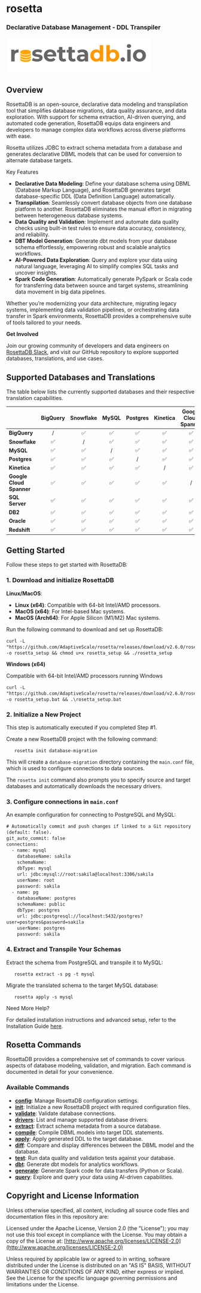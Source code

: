 # rosetta 
### Declarative Database Management - DDL Transpiler
![Alt text](./logo.png?raw=true "Rosetta")

## Overview

RosettaDB is an open-source, declarative data modeling and transpilation tool that simplifies database migrations, data quality assurance, and data exploration. With support for schema extraction, AI-driven querying, and automated code generation, RosettaDB equips data engineers and developers to manage complex data workflows across diverse platforms with ease. 

Rosetta utilizes JDBC to extract schema metadata from a database and generates declarative DBML models that can be used for conversion to alternate database targets.

Key Features

- **Declarative Data Modeling**: Define your database schema using DBML (Database Markup Language), and RosettaDB generates target database-specific DDL (Data Definition Language) automatically.
- **Transpilation**: Seamlessly convert database objects from one database platform to another. RosettaDB eliminates the manual effort in migrating between heterogeneous database systems.
- **Data Quality and Validation**: Implement and automate data quality checks using built-in test rules to ensure data accuracy, consistency, and reliability.
- **DBT Model Generation**: Generate dbt models from your database schema effortlessly, empowering robust and scalable analytics workflows.
- **AI-Powered Data Exploration**: Query and explore your data using natural language, leveraging AI to simplify complex SQL tasks and uncover insights.
- **Spark Code Generation**: Automatically generate PySpark or Scala code for transferring data between source and target systems, streamlining data movement in big data pipelines.

Whether you’re modernizing your data architecture, migrating legacy systems, implementing data validation pipelines, or orchestrating data transfer in Spark environments, RosettaDB provides a comprehensive suite of tools tailored to your needs.

**Get Involved**

Join our growing community of developers and data engineers on [RosettaDB Slack](https://join.slack.com/t/rosettadb/shared_invite/zt-1fq6ajsl3-h8FOI7oJX3T4eI1HjcpPbw), and visit our GitHub repository to explore supported databases, translations, and use cases.


## Supported Databases and Translations

The table below lists the currently supported databases and their respective translation capabilities.

|                          |  **BigQuery**  | **Snowflake** |  **MySQL**   |  **Postgres**   | **Kinetica** | **Google Cloud Spanner** | **SQL Server**  |   **DB2**   |   **Oracle**   | **Redshift** |
|--------------------------|:--------------:|:-------------:|:------------:|:---------------:|:------------:|:------------------------:|:---------------:|:-----------:|:--------------:|:------------:|
| **BigQuery**             |       /        |       ✅       |      ✅       |        ✅        |      ✅       |            ✅             |        ✅        |      ✅      |       ✅        |      ✅       |
| **Snowflake**            |       ✅        |       /       |      ✅       |        ✅        |      ✅       |            ✅             |        ✅         |      ✅       |        ✅        |      ✅       |
| **MySQL**                |       ✅        |       ✅       |      /       |        ✅        |      ✅       |            ✅             |        ✅        |      ✅      |       ✅        |      ✅       |
| **Postgres**             |       ✅        |       ✅       |      ✅       |        /        |      ✅       |            ✅             |        ✅        |      ✅      |       ✅        |      ✅       |
| **Kinetica**             |       ✅        |       ✅       |      ✅       |        ✅        |      /       |            ✅             |        ✅        |      ✅      |       ✅        |      ✅       |
| **Google Cloud Spanner** |       ✅        |       ✅       |        ✅       |         ✅         |        ✅       |            /             |        ✅        |      ✅      |       ✅        |      ✅        |
| **SQL Server**           |       ✅        |       ✅       |      ✅       |        ✅        |      ✅       |            ✅             |        /        |      ✅      |       ✅        |      ✅       |
| **DB2**                  |       ✅        |       ✅       |      ✅       |        ✅        |      ✅       |            ✅             |        ✅        |      /      |       ✅        |      ✅       |
| **Oracle**               |       ✅        |       ✅        |      ✅       |        ✅        |      ✅       |            ✅             |        ✅        |      ✅      |       /        |      ✅       |
| **Redshift**             |       ✅        |       ✅        |      ✅       |        ✅        |      ✅       |             ✅              |        ✅        |      ✅      |       /        |      ✅       |


## Getting Started

Follow these steps to get started with RosettaDB:

### 1. Download and initialize RosettaDB

**Linux/MacOS**:

- **Linux (x64)**: Compatible with 64-bit Intel/AMD processors.
- **MacOS (x64)**: For Intel-based Mac systems.
- **MacOS (Arch64)**: For Apple Silicon (M1/M2) Mac systems.

Run the following command to download and set up RosettaDB:
```
curl -L "https://github.com/AdaptiveScale/rosetta/releases/download/v2.6.0/rosetta_setup.sh" -o rosetta_setup && chmod u+x rosetta_setup && ./rosetta_setup
```

**Windows (x64)**

Compatible with 64-bit Intel/AMD processors running Windows

```
curl -L "https://github.com/AdaptiveScale/rosetta/releases/download/v2.6.0/rosetta_setup.bat" -o rosetta_setup.bat && .\rosetta_setup.bat
```

### 2. Initialize a New Project

This step is automatically executed if you completed Step #1.

Create a new RosettaDB project with the following command:

```
   rosetta init database-migration
```
This will create a `database-migration` directory containing the `main.conf` file, which is used to configure connections to data sources.

The `rosetta init` command also prompts you to specify source and target databases and automatically downloads the necessary drivers.

### 3. Configure connections in `main.conf`

An example configuration for connecting to PostgreSQL and MySQL:

```
# Automatically commit and push changes if linked to a Git repository (default: false).
git_auto_commit: false 
connections:
  - name: mysql
    databaseName: sakila
    schemaName:
    dbType: mysql
    url: jdbc:mysql://root:sakila@localhost:3306/sakila
    userName: root
    password: sakila
  - name: pg
    databaseName: postgres
    schemaName: public
    dbType: postgres
    url: jdbc:postgresql://localhost:5432/postgres?user=postgres&password=sakila
    userName: postgres
    password: sakila
```

### 4. Extract and Transpile Your Schemas

Extract the schema from PostgreSQL and transpile it to MySQL:

```
   rosetta extract -s pg -t mysql
```

Migrate the translated schema to the target MySQL database:

```
   rosetta apply -s mysql
```

Need More Help?

For detailed installation instructions and advanced setup, refer to the Installation Guide [here](docs/markdowns/installation.md).


## Rosetta Commands

RosettaDB provides a comprehensive set of commands to cover various aspects of database modeling, validation, and migration. Each command is documented in detail for your convenience.

### Available Commands
- **[config](docs/markdowns/config.md)**: Manage RosettaDB configuration settings.
- **[init](docs/markdowns/init.md)**: Initialize a new RosettaDB project with required configuration files.
- **[validate](docs/markdowns/validate.md)**: Validate database connections.
- **[drivers](docs/markdowns/drivers.md)**: List and manage supported database drivers.
- **[extract](docs/markdowns/extract.md)**: Extract schema metadata from a source database.
- **[compile](docs/markdowns/compile.md)**: Compile DBML models into target DDL statements.
- **[apply](docs/markdowns/apply.md)**: Apply generated DDL to the target database.
- **[diff](docs/markdowns/diff.md)**: Compare and display differences between the DBML model and the database.
- **[test](docs/markdowns/test.md)**: Run data quality and validation tests against your database.
- **[dbt](docs/markdowns/dbt.md)**: Generate dbt models for analytics workflows.
- **[generate](docs/markdowns/generate.md)**: Generate Spark code for data transfers (Python or Scala).
- **[query](docs/markdowns/query.md)**: Explore and query your data using AI-driven capabilities.

## Copyright and License Information
Unless otherwise specified, all content, including all source code files and documentation files in this repository are:

Licensed under the Apache License, Version 2.0 (the "License"); you may not use this tool except in compliance with the License. You may obtain a copy of the License at: [http://www.apache.org/licenses/LICENSE-2.0](http://www.apache.org/licenses/LICENSE-2.0)

Unless required by applicable law or agreed to in writing, software distributed under the License is distributed on an "AS IS" BASIS, WITHOUT WARRANTIES OR CONDITIONS OF ANY KIND, either express or implied. See the License for the specific language governing permissions and limitations under the License.